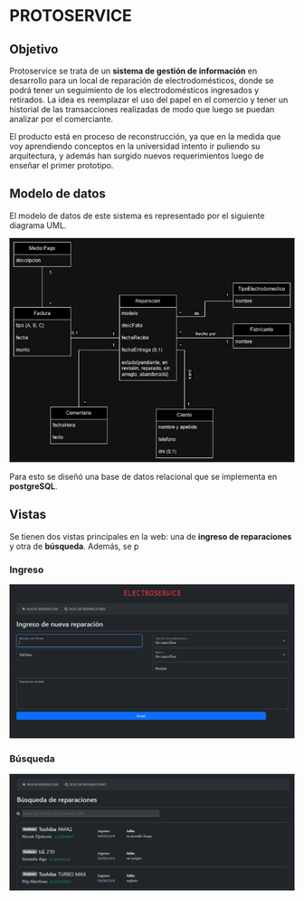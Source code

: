 # PROTOSERVICE

## Objetivo

Protoservice se trata de un **sistema de gestión de información** en desarrollo para un local de reparación de electrodomésticos, donde se podrá tener un seguimiento de los electrodomésticos ingresados y retirados. La idea es reemplazar el uso del papel en el comercio y tener un historial de las transacciones realizadas de modo que luego se puedan analizar por el comerciante.

El producto está en proceso de reconstrucción, ya que en la medida que voy aprendiendo conceptos en la universidad intento ir puliendo su arquitectura, y además han surgido nuevos requerimientos luego de enseñar el primer prototipo.

## Modelo de datos

El modelo de datos de este sistema es representado por el siguiente diagrama UML.

![Modelo UML de datos](/docs/MD.png)

Para esto se diseñó una base de datos relacional que se implementa en **postgreSQL**. 

## Vistas

Se tienen dos vistas principales en la web: una de **ingreso de reparaciones** y otra de **búsqueda**. Además, se p

### Ingreso

![preview](/docs/preview-ingreso.png)

### Búsqueda

![preview](/docs/preview-consulta.png)